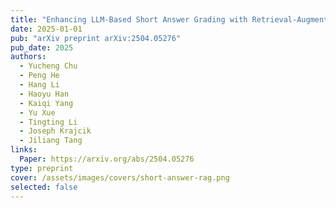 ```yaml
---
title: "Enhancing LLM-Based Short Answer Grading with Retrieval-Augmented Generation"
date: 2025-01-01
pub: "arXiv preprint arXiv:2504.05276"
pub_date: 2025
authors:
  - Yucheng Chu
  - Peng He
  - Hang Li
  - Haoyu Han
  - Kaiqi Yang
  - Yu Xue
  - Tingting Li
  - Joseph Krajcik
  - Jiliang Tang
links:
  Paper: https://arxiv.org/abs/2504.05276
type: preprint
cover: /assets/images/covers/short-answer-rag.png
selected: false
---
```

